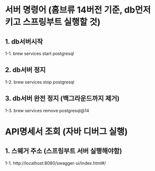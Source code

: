 # 서버 명령어 (홈브류 14버전 기준, db먼저 키고 스프링부트 실행할 것)

## 1. db서버시작

1-1. brew services start postgresql

## 2. db서버 정지

1-2. brew services stop postgresql

## 3. db서버 완전 정지 (백그라운드까지 제거)

1-3. brew services remove postgresql@14

# API명세서 조회 (자바 디버그 실행)

## 1. 스웨거 주소 (스프링부트 서버 실행해야함)

1-1. http://localhost:8080/swagger-ui/index.html#/
